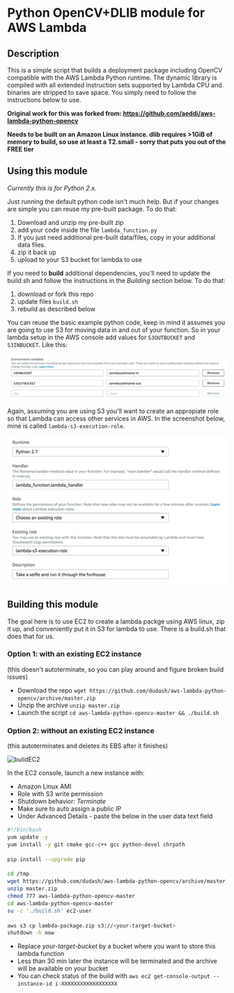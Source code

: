 # Python OpenCV+DLIB module for AWS Lambda

## Description
This is a simple script that builds a deployment package including OpenCV compatible with the AWS Lambda Python runtime. The dynamic library is compiled with all extended instruction sets supported by Lambda CPU and binaries are stripped to save space. You simply need to follow the instructions below to use.

**Original work for this was forked from: https://github.com/aeddi/aws-lambda-python-opencv**

**Needs to be built on an Amazon Linux instance. dlib requires >1GiB of memory to build, so use at least a T2.small - sorry that puts you out of the FREE tier**

## Using this module
*Currently this is for Python 2.x.*

Just running the default python code isn't much help.  But if your changes are simple you can reuse my pre-built package.  To do that:
1) Download and unzip my pre-built zip
2) add your code inside the file `lambda_function.py`
3) If you just need additional pre-built data/files, copy in your additional data files.
4) zip it back up
5) upload to your S3 bucket for lambda to use

If you need to **build** additional dependencies, you'll need to update the build.sh and follow the instructions in the *Building* section below.  To do that: 
1) download or fork this repo
2) update files `build.sh`
3) rebuild as described below

You can reuse the basic example python code, keep in mind it assumes you are going to use S3 for moving data in and out of your function.  So in your lambda setup in the AWS console add values for `S3OUTBUCKET` and `S3INBUCKET`.  Like this:

![buildEC2](.screenshots/lambdavars.png)

Again, assuming you are using S3 you'll want to create an appropiate role so that Lambda can access other services in AWS.  In the screenshot below, mine is called `lambda-s3-execution-role`.

![buildEC2](.screenshots/lambdarole.png)


## Building this module
The goal here is to use EC2 to create a lambda packge using AWS linux, zip it up, and conveniently put it in S3 for lambda to use.  There is a build.sh that does that for us.

### Option 1: with an existing EC2 instance
(this doesn't autoterminate, so you can play around and figure broken build issues)

- Download the repo `wget https://github.com/dudash/aws-lambda-python-opencv/archive/master.zip`
- Unzip the archive `unzip master.zip`
- Launch the script `cd aws-lambda-python-opencv-master && ./build.sh`


### Option 2: without an existing EC2 instance
(this autoterminates and deletes its EBS after it finishes)

![buildEC2](.screenshots/buildwithEC2.gif)


In the EC2 console, launch a new instance with:
- Amazon Linux AMI
- Role with S3 write permission
- Shutdown behavior: *Terminate*
- Make sure to auto assign a public IP
- Under Advanced Details - paste the below in the user data text field
```bash
#!/bin/bash
yum update -y
yum install -y git cmake gcc-c++ gcc python-devel chrpath

pip install --upgrade pip

cd /tmp
wget https://github.com/dudash/aws-lambda-python-opencv/archive/master.zip
unzip master.zip
chmod 777 aws-lambda-python-opencv-master
cd aws-lambda-python-opencv-master
su -c './build.sh' ec2-user

aws s3 cp lambda-package.zip s3://<your-target-bucket>
shutdown -h now
```

- Replace *your-target-bucket* by a bucket where you want to store this lambda function
- Less than 30 min later the instance will be terminated and the archive will be available on your bucket
- You can check status of the build with `aws ec2 get-console-output --instance-id i-XXXXXXXXXXXXXXXXXX`

